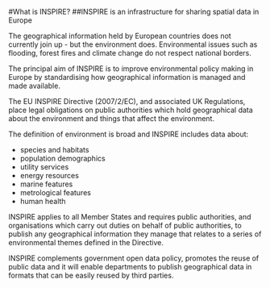 #What is INSPIRE?
##INSPIRE is an infrastructure for sharing spatial data in Europe

The geographical information held by European countries does not currently join up - but the environment does. Environmental issues such as flooding, forest fires and climate change do not respect national borders.

The principal aim of INSPIRE is to improve environmental policy making in Europe by standardising how geographical information is managed and made available.

The EU INSPIRE Directive (2007/2/EC), and associated UK Regulations, place legal obligations on public authorities which hold geographical data about the environment and things that affect the environment. 

The definition of environment is broad and INSPIRE includes data about:

* species and habitats
* population demographics
* utility services
* energy resources
* marine features
* metrological features
* human health

INSPIRE applies to all Member States and requires public authorities, and organisations which carry out duties on behalf of public authorities, to publish any geographical information they manage that relates to a series of environmental themes defined in the Directive.

INSPIRE complements government open data policy, promotes the reuse of public data and it will enable departments to publish geographical data in formats that can be easily reused by third parties.
